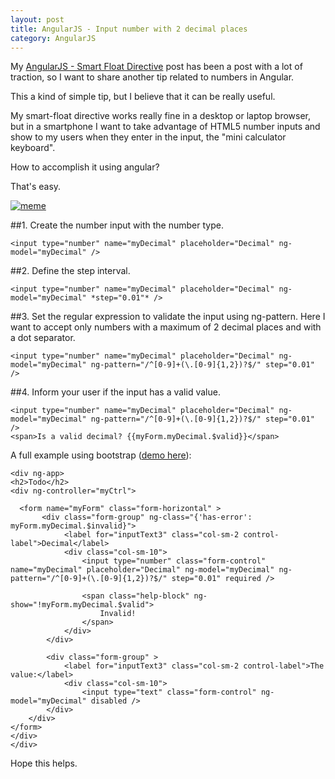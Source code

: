 ```yaml
---
layout: post
title: AngularJS - Input number with 2 decimal places
category: AngularJS
---
```


My [AngularJS - Smart Float Directive](http://gsferreira.com/archive/2014/05/angularjs-smart-float-directive/) post has been a post with a lot of traction, so I want to share another tip related to numbers in Angular.

This a kind of simple tip, but I believe that it can be really useful.

My smart-float directive works really fine in a desktop or laptop browser, but in a smartphone I want to take advantage of HTML5 number inputs and show to my users when they enter in the input, the "mini calculator keyboard".

How to accomplish it using angular?

<!--excerpt-->

That's easy.

[![meme](/images/angularjs-input-number-with-two-decimal-places-meme.jpg)](http://www.deque.com/blog/accessible-client-side-form-validation-html5/)

##1. Create the number input with the number type.

    <input type="number" name="myDecimal" placeholder="Decimal" ng-model="myDecimal" />

##2. Define the step interval.

    <input type="number" name="myDecimal" placeholder="Decimal" ng-model="myDecimal" *step="0.01"* />

##3. Set the regular expression to validate the input using ng-pattern. Here I want to accept only numbers with a maximum of 2 decimal places and with a dot separator.

    <input type="number" name="myDecimal" placeholder="Decimal" ng-model="myDecimal" ng-pattern="/^[0-9]+(\.[0-9]{1,2})?$/" step="0.01" />

##4. Inform your user if the input has a valid value.

    <input type="number" name="myDecimal" placeholder="Decimal" ng-model="myDecimal" ng-pattern="/^[0-9]+(\.[0-9]{1,2})?$/" step="0.01" />
    <span>Is a valid decimal? {{myForm.myDecimal.$valid}}</span>


A full example using bootstrap ([demo here](http://jsfiddle.net/gsferreira/Lsv9f0b0/)):

    <div ng-app>
    <h2>Todo</h2>
    <div ng-controller="myCtrl">
      
      <form name="myForm" class="form-horizontal" >
           <div class="form-group" ng-class="{'has-error': myForm.myDecimal.$invalid}">
                <label for="inputText3" class="col-sm-2 control-label">Decimal</label>
                <div class="col-sm-10">
                    <input type="number" class="form-control" name="myDecimal" placeholder="Decimal" ng-model="myDecimal" ng-pattern="/^[0-9]+(\.[0-9]{1,2})?$/" step="0.01" required />

                    <span class="help-block" ng-show="!myForm.myDecimal.$valid">
                        Invalid!
                    </span>
                </div>
            </div>
               
            <div class="form-group" >
                <label for="inputText3" class="col-sm-2 control-label">The value:</label>
                <div class="col-sm-10">
                    <input type="text" class="form-control" ng-model="myDecimal" disabled />
            </div>
        </div>
    </form>
    </div>
    </div>



Hope this helps.
